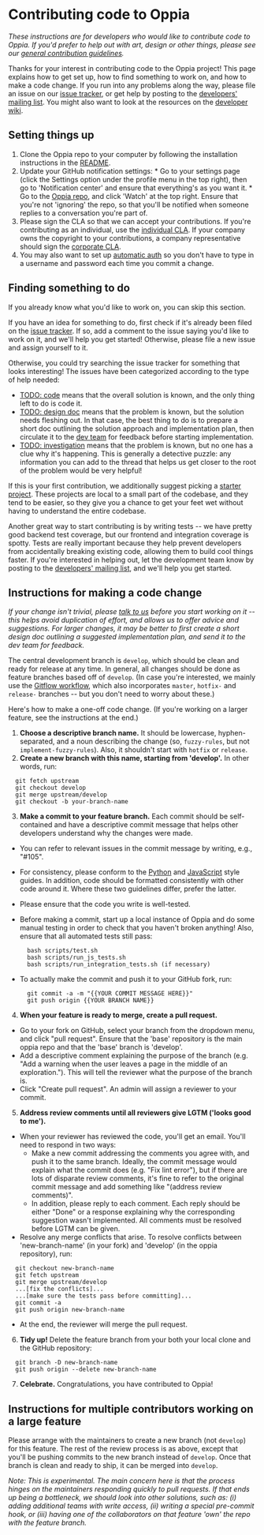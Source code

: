 # Contributing code to Oppia

*These instructions are for developers who would like to contribute code to Oppia. If you'd prefer to help out with art, design or other things, please see our [general contribution guidelines](https://github.com/oppia/oppia/wiki/Contributing-to-Oppia).*

Thanks for your interest in contributing code to the Oppia project! This page explains how to get set up, how to find something to work on, and how to make a code change. If you run into any problems along the way, please file an issue on our [issue tracker](https://github.com/oppia/oppia/issues), or get help by posting to the [developers' mailing list](https://groups.google.com/forum/#!forum/oppia-dev). You might also want to look at the resources on the [developer wiki](https://github.com/oppia/oppia/wiki).

## Setting things up

  1. Clone the Oppia repo to your computer by following the installation instructions in the [README](README.md).
  2. Update your GitHub notification settings:
    * Go to your settings page (click the Settings option under the profile menu in the top right), then go to 'Notification center' and ensure that everything's as you want it.
    * Go to the [Oppia repo](https://github.com/oppia/oppia), and click 'Watch' at the top right. Ensure that you're not 'ignoring' the repo, so that you'll be notified when someone replies to a conversation you're part of.
  3. Please sign the CLA so that we can accept your contributions. If you're contributing as an individual, use the [individual CLA](https://goo.gl/forms/AttNH80OV0). If your company owns the copyright to your contributions, a company representative should sign the [corporate CLA](https://goo.gl/forms/xDq9gK3Zcv).
  4. You may also want to set up [automatic auth](https://help.github.com/articles/set-up-git/#next-steps-authenticating-with-github-from-git) so you don't have to type in a username and password each time you commit a change.

## Finding something to do

If you already know what you'd like to work on, you can skip this section.

If you have an idea for something to do, first check if it's already been filed on the [issue tracker](https://github.com/oppia/oppia/issues). If so, add a comment to the issue saying you'd like to work on it, and we'll help you get started! Otherwise, please file a new issue and assign yourself to it.

Otherwise, you could try searching the issue tracker for something that looks interesting! The issues have been categorized according to the type of help needed:

  * [TODO: code](https://github.com/oppia/oppia/labels/TODO%3A%20code) means that the overall solution is known, and the only thing left to do is code it.
  * [TODO: design doc](https://github.com/oppia/oppia/labels/TODO%3A%20design%20doc) means that the problem is known, but the solution needs fleshing out. In that case, the best thing to do is to prepare a short doc outlining the solution approach and implementation plan, then circulate it to the [dev team](https://groups.google.com/forum/#!forum/oppia-dev) for feedback before starting implementation.
  * [TODO: investigation](https://github.com/oppia/oppia/labels/TODO%3A%20investigation) means that the problem is known, but no one has a clue why it's happening. This is generally a detective puzzle: any information you can add to the thread that helps us get closer to the root of the problem would be very helpful!

If this is your first contribution, we additionally suggest picking a [starter project](https://github.com/oppia/oppia/labels/starter%20project). These projects are local to a small part of the codebase, and they tend to be easier, so they give you a chance to get your feet wet without having to understand the entire codebase.

Another great way to start contributing is by writing tests -- we have pretty good backend test coverage, but our frontend and integration coverage is spotty. Tests are really important because they help prevent developers from accidentally breaking existing code, allowing them to build cool things faster. If you're interested in helping out, let the development team know by posting to the [developers' mailing list](https://groups.google.com/forum/#!forum/oppia-dev), and we'll help you get started.

## Instructions for making a code change

*If your change isn't trivial, please [talk to us](https://groups.google.com/forum/#!forum/oppia-dev) before you start working on it -- this helps avoid duplication of effort, and allows us to offer advice and suggestions. For larger changes, it may be better to first create a short design doc outlining a suggested implementation plan, and send it to the dev team for feedback.*

The central development branch is `develop`, which should be clean and ready for release at any time. In general, all changes should be done as feature branches based off of `develop`. (In case you're interested, we mainly use the [Gitflow workflow](https://www.atlassian.com/git/tutorials/comparing-workflows/gitflow-workflow), which also incorporates `master`, `hotfix-` and `release-` branches -- but you don't need to worry about these.)

Here's how to make a one-off code change. (If you're working on a larger feature, see the instructions at the end.)

1. **Choose a descriptive branch name.** It should be lowercase, hyphen-separated, and a noun describing the change (so, `fuzzy-rules`, but not `implement-fuzzy-rules`). Also, it shouldn't start with `hotfix` or `release`.
2. **Create a new branch with this name, starting from 'develop'.** In other words, run:

  ```
    git fetch upstream
    git checkout develop
    git merge upstream/develop
    git checkout -b your-branch-name
  ```

3. **Make a commit to your feature branch.** Each commit should be self-contained and have a descriptive commit message that helps other developers understand why the changes were made. 
  * You can refer to relevant issues in the commit message by writing, e.g., "#105".
  * For consistency, please conform to the [Python](http://google-styleguide.googlecode.com/svn/trunk/pyguide.html) and [JavaScript](https://google-styleguide.googlecode.com/svn/trunk/javascriptguide.xml) style guides. In addition, code should be formatted consistently with other code around it. Where these two guidelines differ, prefer the latter.
  * Please ensure that the code you write is well-tested.
  * Before making a commit, start up a local instance of Oppia and do some manual testing in order to check that you haven't broken anything! Also, ensure that all automated tests still pass:

    ```
      bash scripts/test.sh
      bash scripts/run_js_tests.sh
      bash scripts/run_integration_tests.sh (if necessary)
    ```

  * To actually make the commit and push it to your GitHub fork, run:

    ```
      git commit -a -m "{{YOUR COMMIT MESSAGE HERE}}"
      git push origin {{YOUR BRANCH NAME}}
    ```

4. **When your feature is ready to merge, create a pull request.**
  * Go to your fork on GitHub, select your branch from the dropdown menu, and click "pull request". Ensure that the 'base' repository is the main oppia repo and that the 'base' branch is 'develop'.
  * Add a descriptive comment explaining the purpose of the branch (e.g. "Add a warning when the user leaves a page in the middle of an exploration."). This will tell the reviewer what the purpose of the branch is.
  * Click "Create pull request". An admin will assign a reviewer to your commit.
5. **Address review comments until all reviewers give LGTM ('looks good to me').**
  * When your reviewer has reviewed the code, you'll get an email. You'll need to respond in two ways:
     * Make a new commit addressing the comments you agree with, and push it to the same branch. Ideally, the commit message would explain what the commit does (e.g. "Fix lint error"), but if there are lots of disparate review comments, it's fine to refer to the original commit message and add something like "(address review comments)".
     * In addition, please reply to each comment. Each reply should be either "Done" or a response explaining why the corresponding suggestion wasn't implemented. All comments must be resolved before LGTM can be given.
  * Resolve any merge conflicts that arise. To resolve conflicts between 'new-branch-name' (in your fork) and 'develop' (in the oppia repository), run:

  ```
    git checkout new-branch-name
    git fetch upstream
    git merge upstream/develop
    ...[fix the conflicts]...
    ...[make sure the tests pass before committing]...
    git commit -a
    git push origin new-branch-name
  ```

  * At the end, the reviewer will merge the pull request.
6. **Tidy up!** Delete the feature branch from your both your local clone and the GitHub repository:

  ```
    git branch -D new-branch-name
    git push origin --delete new-branch-name
  ```

7. **Celebrate.** Congratulations, you have contributed to Oppia!


## Instructions for multiple contributors working on a large feature

Please arrange with the maintainers to create a new branch (not `develop`) for this feature. The rest of the review process is as above, except that you'll be pushing commits to the new branch instead of `develop`. Once that branch is clean and ready to ship, it can be merged into `develop`.

*Note: This is experimental. The main concern here is that the process hinges on the maintainers responding quickly to pull requests. If that ends up being a bottleneck, we should look into other solutions, such as: (i) adding additional teams with write access, (ii) writing a special pre-commit hook, or (iii) having one of the collaborators on that feature 'own' the repo with the feature branch.*
